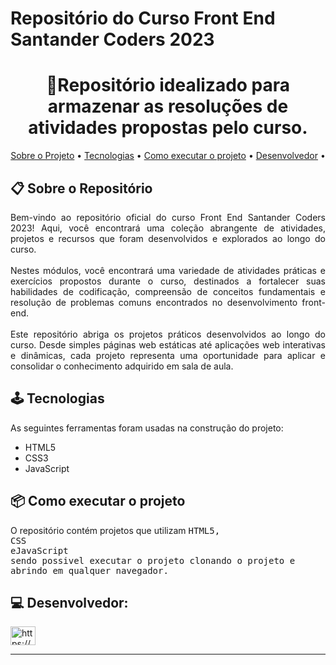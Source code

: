 # Repositório do Curso Front End Santander Coders 2023

<h1 align="center">📝Repositório idealizado para armazenar as resoluções de atividades propostas pelo curso. </h1>

<p align="center">
 <a href="#-sobre-o-projeto">Sobre o Projeto</a> •
 <a href="#-tecnologias">Tecnologias</a> • 
 <a href="#-como-executar-o-projeto">Como executar o projeto</a> • 
 <a href="#-desenvolvedor">Desenvolvedor</a> • 
</p>

## 📋 Sobre o Repositório

<p align="justify">
   Bem-vindo ao repositório oficial do curso Front End Santander Coders 2023! Aqui, você encontrará uma coleção abrangente de atividades, projetos e recursos que foram desenvolvidos e explorados ao longo do curso.<br><br>
   Nestes módulos, você encontrará uma variedade de atividades práticas e exercícios propostos durante o curso, destinados a fortalecer suas habilidades de codificação, compreensão de conceitos fundamentais e resolução de problemas comuns encontrados no desenvolvimento front-end.<br><br>
   Este repositório abriga os projetos práticos desenvolvidos ao longo do curso. Desde simples páginas web estáticas até aplicações web interativas e dinâmicas, cada projeto representa uma oportunidade para aplicar e consolidar o conhecimento adquirido em sala de aula.

## 🕹 Tecnologias

As seguintes ferramentas foram usadas na construção do projeto:

-   HTML5
-   CSS3
-   JavaScript


## 📦 Como executar o projeto

O repositório contém projetos que utilizam <kbd>HTML5<kbd>,<br> <kbd>CSS<kbd><br> e<kbd>JavaScript<kbd><br> sendo possivel executar o projeto clonando o projeto e abrindo em qualquer navegador.


## 💻 Desenvolvedor:

<p align="left">
<a href="https://www.linkedin.com/in/lucaspenals/" target="blank"><img align="center" src="https://raw.githubusercontent.com/rahuldkjain/github-profile-readme-generator/master/src/images/icons/Social/linked-in-alt.svg" alt="https://www.linkedin.com/in/lucaspenals/" height="30" width="40" /></a>
</p>


---
